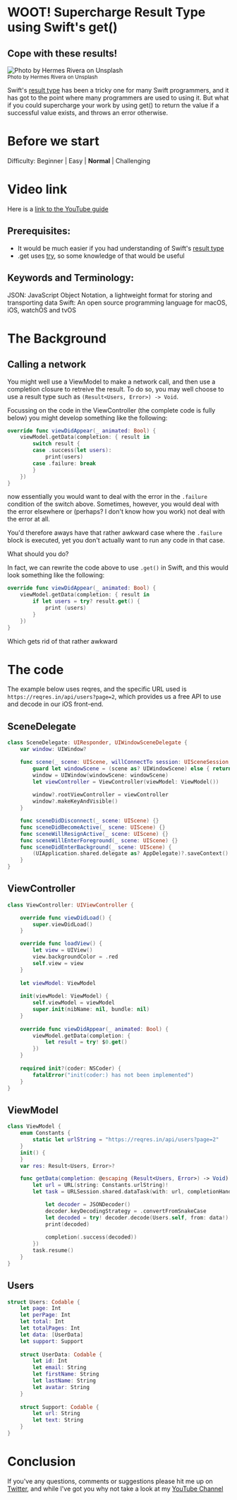 # WOOT! Supercharge Result Type using Swift's get() 
## Cope with these results!

![Photo by Hermes Rivera on Unsplash](Images/ThumbnailSwift-3.png)<br/>
<sub>Photo by Hermes Rivera on Unsplash<sub>

Swift's [result type](https://medium.com/swlh/result-type-in-swift-1b4e2a84f2c2) has been a tricky one for many Swift programmers, and it has got to the point where many programmers are used to using it. But what if you could supercharge your work by using get() to return the value if a successful value exists, and throws an error otherwise.

# Before we start
Difficulty: Beginner | Easy | **Normal** | Challenging<br/>

# Video link
Here is a [link to the YouTube guide](https://youtu.be/q3CiYzJlJkk)

## Prerequisites:
* It would be much easier if you had understanding of Swift's [result type](https://medium.com/swlh/result-type-in-swift-1b4e2a84f2c2)
* .get uses [try](https://betterprogramming.pub/error-handing-in-swift-dda6e3fb1c65), so some knowledge of that would be useful

## Keywords and Terminology:
JSON: JavaScript Object Notation, a lightweight format for storing and transporting data
Swift: An open source programming language for macOS, iOS, watchOS and tvOS

# The Background
## Calling a network
You might well use a ViewModel to make a network call, and then use a completion closure to retreive the result. To do so, you may well choose to use a result type such as `(Result<Users, Error>) -> Void`.

Focussing on the code in the ViewController (the complete code is fully below) you might develop something like the following:

```swift
override func viewDidAppear(_ animated: Bool) {
    viewModel.getData(completion: { result in
        switch result {
        case .success(let users):
            print(users)
        case .failure: break
        }
    })
}
```

now essentially you would want to deal with the error in the `.failure` condition of the switch above. Sometimes, however, you would deal with the error elsewhere or (perhaps? I don't know how you work) not deal with the error at all. 

You'd therefore aways have that rather awkward case where the `.failure` block is executed, yet you don't actually want to run any code in that case.

What should you do? 

In fact, we can rewrite the code above to use `.get()` in Swift, and this would look something like the following: 

```swift
override func viewDidAppear(_ animated: Bool) {
    viewModel.getData(completion: { result in
        if let users = try? result.get() {
            print (users)
        }
    })
}
```
Which gets rid of that rather awkward 

# The code
The example below uses reqres, and the specific URL used is `https://reqres.in/api/users?page=2`, which provides us a free API to use and decode in our iOS front-end. 

## SceneDelegate
```swift
class SceneDelegate: UIResponder, UIWindowSceneDelegate {
    var window: UIWindow?

    func scene(_ scene: UIScene, willConnectTo session: UISceneSession, options connectionOptions: UIScene.ConnectionOptions) {
        guard let windowScene = (scene as? UIWindowScene) else { return }
        window = UIWindow(windowScene: windowScene)
        let viewController = ViewController(viewModel: ViewModel())
        
        window?.rootViewController = viewController
        window?.makeKeyAndVisible()
    }

    func sceneDidDisconnect(_ scene: UIScene) {}
    func sceneDidBecomeActive(_ scene: UIScene) {}
    func sceneWillResignActive(_ scene: UIScene) {}
    func sceneWillEnterForeground(_ scene: UIScene) {}
    func sceneDidEnterBackground(_ scene: UIScene) {
        (UIApplication.shared.delegate as? AppDelegate)?.saveContext()
    }
}
```

## ViewController
```swift
class ViewController: UIViewController {

    override func viewDidLoad() {
        super.viewDidLoad()
    }

    override func loadView() {
        let view = UIView()
        view.backgroundColor = .red
        self.view = view
    }
    
    let viewModel: ViewModel
    
    init(viewModel: ViewModel) {
        self.viewModel = viewModel
        super.init(nibName: nil, bundle: nil)
    }
    
    override func viewDidAppear(_ animated: Bool) {
        viewModel.getData(completion: {
            let result = try! $0.get()
        })
    }
    
    required init?(coder: NSCoder) {
        fatalError("init(coder:) has not been implemented")
    }
}
```

## ViewModel
```swift
class ViewModel {
    enum Constants {
        static let urlString = "https://reqres.in/api/users?page=2"
    }
    init() {
    }
    var res: Result<Users, Error>?

    func getData(completion: @escaping (Result<Users, Error>) -> Void) {
        let url = URL(string: Constants.urlString)!
        let task = URLSession.shared.dataTask(with: url, completionHandler: { data, response, error in

            let decoder = JSONDecoder()
            decoder.keyDecodingStrategy = .convertFromSnakeCase
            let decoded = try! decoder.decode(Users.self, from: data!)
            print(decoded)
            
            completion(.success(decoded))
        })
        task.resume()
    }
}
```

## Users
```swift
struct Users: Codable {
    let page: Int
    let perPage: Int
    let total: Int
    let totalPages: Int
    let data: [UserData]
    let support: Support
    
    struct UserData: Codable {
        let id: Int
        let email: String
        let firstName: String
        let lastName: String
        let avatar: String
    }
    
    struct Support: Codable {
        let url: String
        let text: String
    }
}
```

# Conclusion
If you've any questions, comments or suggestions please hit me up on [Twitter](https://twitter.com/stevenpcurtis), and while I've got you why not take a look at my [YouTube Channel](https://www.youtube.com/channel/UCsC5HhKw6CmLAKYMJ42KF8w)
